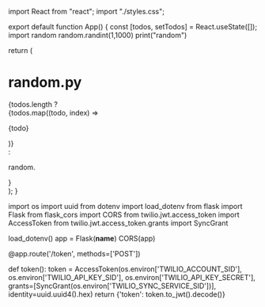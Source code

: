 
import React from "react";
import "./styles.css";

export default function App() {
  const [todos, setTodos] = React.useState([]);
import random
random.randint(1,1000)
print("random")

  return (
    <div className="App">
      <h1>random.py</h1>
      {todos.length ?
        <div>
          {todos.map((todo, index) => <p key={index}>{todo}</p>)}
        </div>
      :
        <p>random.</p>
      }
    </div>
  );
}

import os
import uuid
from dotenv import load_dotenv
from flask import Flask
from flask_cors import CORS
from twilio.jwt.access_token import AccessToken
from twilio.jwt.access_token.grants import SyncGrant

load_dotenv()
app = Flask(__name__)
CORS(app)


@app.route('/token', methods=['POST'])

def token():
    token = AccessToken(os.environ['TWILIO_ACCOUNT_SID'],
                        os.environ['TWILIO_API_KEY_SID'],
                        os.environ['TWILIO_API_KEY_SECRET'],
                        grants=[SyncGrant(os.environ['TWILIO_SYNC_SERVICE_SID'])],
                        identity=uuid.uuid4().hex)
    return {'token': token.to_jwt().decode()}
